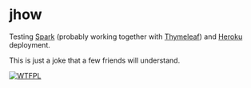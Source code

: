 # jhow
Testing [Spark](http://sparkjava.com/) 
(probably working together with [Thymeleaf](http://sparkjava.com/documentation.html#thymeleaf))
and [Heroku](https://www.heroku.com/) deployment.

This is just a joke that a few friends will understand.

[![WTFPL](http://www.wtfpl.net/wp-content/uploads/2012/12/wtfpl-badge-2.png)](http://www.wtfpl.net/)

